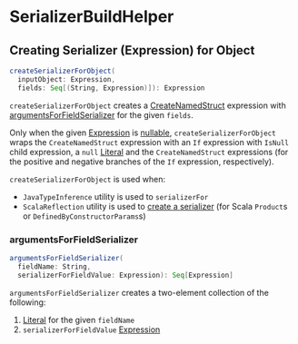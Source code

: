 # SerializerBuildHelper

## <span id="createSerializerForObject"> Creating Serializer (Expression) for Object

```scala
createSerializerForObject(
  inputObject: Expression,
  fields: Seq[(String, Expression)]): Expression
```

`createSerializerForObject` creates a [CreateNamedStruct](expressions/CreateNamedStruct.md) expression with [argumentsForFieldSerializer](#argumentsForFieldSerializer) for the given `fields`.

Only when the given [Expression](expressions/Expression.md) is [nullable](expressions/Expression.md#nullable), `createSerializerForObject` wraps the `CreateNamedStruct` expression with an `If` expression with `IsNull` child expression, a `null` [Literal](expressions/Literal.md) and the `CreateNamedStruct` expressions (for the positive and negative branches of the `If` expression, respectively).

`createSerializerForObject` is used when:

* `JavaTypeInference` utility is used to `serializerFor`
* `ScalaReflection` utility is used to [create a serializer](ScalaReflection.md#serializerFor) (for Scala `Product`s or `DefinedByConstructorParams`s)

### <span id="argumentsForFieldSerializer"> argumentsForFieldSerializer

```scala
argumentsForFieldSerializer(
  fieldName: String,
  serializerForFieldValue: Expression): Seq[Expression]
```

`argumentsForFieldSerializer` creates a two-element collection of the following:

1. [Literal](expressions/Literal.md) for the given `fieldName`
1. `serializerForFieldValue` [Expression](expressions/Expression.md)
